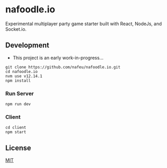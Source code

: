 # nafoodle.io

Experimental multiplayer party game starter built with React, NodeJs, and Socket.io.

## Development

- This project is an early work-in-progress...

```
git clone https://github.com/nafeu/nafoodle.io.git
cd nafoodle.io
nvm use v12.14.1
npm install
```

### Run Server

```
npm run dev
```

### Client

```
cd client
npm start
```

## License

[MIT](https://choosealicense.com/licenses/mit/)
